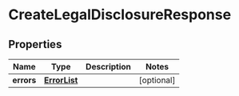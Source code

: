 
# CreateLegalDisclosureResponse

## Properties
Name | Type | Description | Notes
------------ | ------------- | ------------- | -------------
**errors** | [**ErrorList**](ErrorList.md) |  |  [optional]



